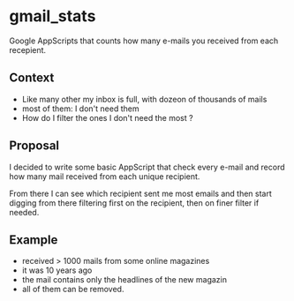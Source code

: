 # gmail_stats

Google AppScripts that counts how many e-mails you received from each recepient.

## Context

- Like many other my inbox is full, with dozeon of thousands of mails
- most of them: I don't need them
- How do I filter the ones I don't need the most ?

## Proposal

I decided to write some basic AppScript that check every e-mail and
record how many mail received from each unique recipient.

From there I can see which recipient sent me most emails and then start digging from
there filtering first on the recipient, then on finer filter if needed.

## Example

- received > 1000 mails from some online magazines
- it was 10 years ago
- the mail contains only the headlines of the new magazin
- all of them can be removed.


